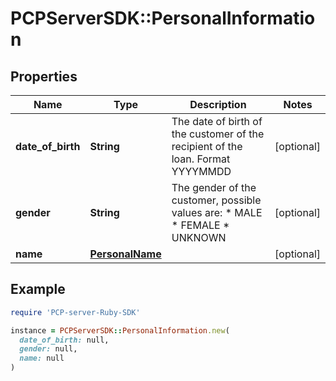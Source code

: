 # PCPServerSDK::PersonalInformation

## Properties

| Name | Type | Description | Notes |
| ---- | ---- | ----------- | ----- |
| **date_of_birth** | **String** | The date of birth of the customer of the recipient of the loan. Format YYYYMMDD | [optional] |
| **gender** | **String** | The gender of the customer, possible values are:  * MALE  * FEMALE  * UNKNOWN | [optional] |
| **name** | [**PersonalName**](PersonalName.md) |  | [optional] |

## Example

```ruby
require 'PCP-server-Ruby-SDK'

instance = PCPServerSDK::PersonalInformation.new(
  date_of_birth: null,
  gender: null,
  name: null
)
```

